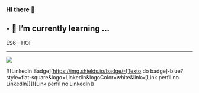 ### Hi there 👋

## - 🌱 I’m currently learning ...
 ES6 - HOF
<!--
**Andreyrvs/Andreyrvs** is a ✨ _special_ ✨ repository because its `README.md` (this file) appears on your GitHub profile.

Here are some ideas to get you started:

- 🔭 I’m currently working on ...

- 👯 I’m looking to collaborate on ...
- 🤔 I’m looking for help with ...
- 💬 Ask me about ...
- 📫 How to reach me: ...
- 😄 Pronouns: ...
- ⚡ Fun fact: ...
-->
---
 <a href="https://www.linkedin.com/in/andreyrvs/" target="_blank"> <img src="https://img.shields.io/badge/-LinkedIn-%230077B5?style=for-the-badge&logo=linkedin&logoColor=white" target="_blank"></a>
</div>

[![Linkedin Badge](https://img.shields.io/badge/-[Texto do badge]-blue?style=flat-square&logo=Linkedin&logoColor=white&link=[Link perfil no LinkedIn])]([Link perfil no LinkedIn])
